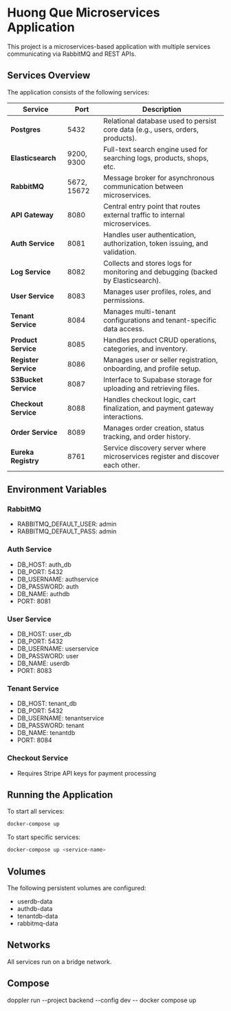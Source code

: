 # Huong Que Microservices Application

This project is a microservices-based application with multiple services communicating via RabbitMQ and REST APIs.

## Services Overview

The application consists of the following services:

| **Service**           | **Port**     | **Description**                                                                 |
|-----------------------|--------------|---------------------------------------------------------------------------------|
| **Postgres**          | 5432         | Relational database used to persist core data (e.g., users, orders, products). |
| **Elasticsearch**     | 9200, 9300   | Full-text search engine used for searching logs, products, shops, etc.         |
| **RabbitMQ**          | 5672, 15672  | Message broker for asynchronous communication between microservices.           |
| **API Gateway**       | 8080         | Central entry point that routes external traffic to internal microservices.    |
| **Auth Service**      | 8081         | Handles user authentication, authorization, token issuing, and validation.     |
| **Log Service**       | 8082         | Collects and stores logs for monitoring and debugging (backed by Elasticsearch).|
| **User Service**      | 8083         | Manages user profiles, roles, and permissions.                                 |
| **Tenant Service**    | 8084         | Manages multi-tenant configurations and tenant-specific data access.           |
| **Product Service**   | 8085         | Handles product CRUD operations, categories, and inventory.                    |
| **Register Service**  | 8086         | Manages user or seller registration, onboarding, and profile setup.            |
| **S3Bucket Service**  | 8087         | Interface to Supabase storage for uploading and retrieving files.   |
| **Checkout Service**  | 8088         | Handles checkout logic, cart finalization, and payment gateway interactions.   |
| **Order Service**     | 8089         | Manages order creation, status tracking, and order history.                    |
| **Eureka Registry**   | 8761         | Service discovery server where microservices register and discover each other. |



## Environment Variables

### RabbitMQ
- RABBITMQ_DEFAULT_USER: admin
- RABBITMQ_DEFAULT_PASS: admin

### Auth Service
- DB_HOST: auth_db
- DB_PORT: 5432
- DB_USERNAME: authservice
- DB_PASSWORD: auth
- DB_NAME: authdb
- PORT: 8081

### User Service
- DB_HOST: user_db
- DB_PORT: 5432
- DB_USERNAME: userservice
- DB_PASSWORD: user
- DB_NAME: userdb
- PORT: 8083

### Tenant Service
- DB_HOST: tenant_db
- DB_PORT: 5432
- DB_USERNAME: tenantservice
- DB_PASSWORD: tenant
- DB_NAME: tenantdb
- PORT: 8084

### Checkout Service
- Requires Stripe API keys for payment processing

## Running the Application

To start all services:

```bash
docker-compose up
```

To start specific services:

```bash
docker-compose up <service-name>
```

## Volumes

The following persistent volumes are configured:
- userdb-data
- authdb-data
- tenantdb-data
- rabbitmq-data

## Networks

All services run on a bridge network.

## Compose
doppler run --project backend --config dev -- docker compose up

